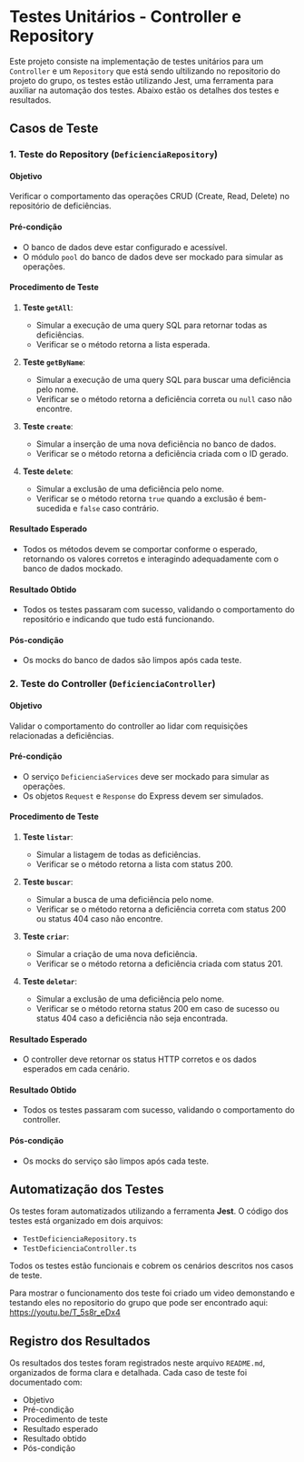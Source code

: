 # Testes Unitários - Controller e Repository

Este projeto consiste na implementação de testes unitários para um `Controller` e um `Repository` que está sendo ultilizando no repositorio do projeto do grupo, os testes estão utilizando Jest, uma ferramenta para auxiliar na automação dos testes. Abaixo estão os detalhes dos testes e resultados.

## Casos de Teste

### 1. Teste do Repository (`DeficienciaRepository`)

#### Objetivo
Verificar o comportamento das operações CRUD (Create, Read, Delete) no repositório de deficiências.

#### Pré-condição
- O banco de dados deve estar configurado e acessível.
- O módulo `pool` do banco de dados deve ser mockado para simular as operações.

#### Procedimento de Teste
1. **Teste `getAll`**:
   - Simular a execução de uma query SQL para retornar todas as deficiências.
   - Verificar se o método retorna a lista esperada.

2. **Teste `getByName`**:
   - Simular a execução de uma query SQL para buscar uma deficiência pelo nome.
   - Verificar se o método retorna a deficiência correta ou `null` caso não encontre.

3. **Teste `create`**:
   - Simular a inserção de uma nova deficiência no banco de dados.
   - Verificar se o método retorna a deficiência criada com o ID gerado.

4. **Teste `delete`**:
   - Simular a exclusão de uma deficiência pelo nome.
   - Verificar se o método retorna `true` quando a exclusão é bem-sucedida e `false` caso contrário.

#### Resultado Esperado
- Todos os métodos devem se comportar conforme o esperado, retornando os valores corretos e interagindo adequadamente com o banco de dados mockado.

#### Resultado Obtido
- Todos os testes passaram com sucesso, validando o comportamento do repositório e indicando que tudo está funcionando.

#### Pós-condição
- Os mocks do banco de dados são limpos após cada teste.

### 2. Teste do Controller (`DeficienciaController`)

#### Objetivo
Validar o comportamento do controller ao lidar com requisições relacionadas a deficiências.

#### Pré-condição
- O serviço `DeficienciaServices` deve ser mockado para simular as operações.
- Os objetos `Request` e `Response` do Express devem ser simulados.

#### Procedimento de Teste
1. **Teste `listar`**:
   - Simular a listagem de todas as deficiências.
   - Verificar se o método retorna a lista com status 200.

2. **Teste `buscar`**:
   - Simular a busca de uma deficiência pelo nome.
   - Verificar se o método retorna a deficiência correta com status 200 ou status 404 caso não encontre.

3. **Teste `criar`**:
   - Simular a criação de uma nova deficiência.
   - Verificar se o método retorna a deficiência criada com status 201.

4. **Teste `deletar`**:
   - Simular a exclusão de uma deficiência pelo nome.
   - Verificar se o método retorna status 200 em caso de sucesso ou status 404 caso a deficiência não seja encontrada.

#### Resultado Esperado
- O controller deve retornar os status HTTP corretos e os dados esperados em cada cenário.

#### Resultado Obtido
- Todos os testes passaram com sucesso, validando o comportamento do controller.

#### Pós-condição
- Os mocks do serviço são limpos após cada teste.

## Automatização dos Testes

Os testes foram automatizados utilizando a ferramenta **Jest**. O código dos testes está organizado em dois arquivos:

- `TestDeficienciaRepository.ts`
- `TestDeficienciaController.ts`

Todos os testes estão funcionais e cobrem os cenários descritos nos casos de teste.

Para mostrar o funcionamento dos teste foi criado um video demonstando e testando eles no repositorio do grupo que pode ser encontrado aqui: https://youtu.be/T_5s8r_eDx4

## Registro dos Resultados

Os resultados dos testes foram registrados neste arquivo `README.md`, organizados de forma clara e detalhada. Cada caso de teste foi documentado com:

- Objetivo
- Pré-condição
- Procedimento de teste
- Resultado esperado
- Resultado obtido
- Pós-condição


